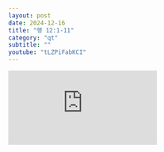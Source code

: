 ```yaml
---
layout: post
date: 2024-12-16
title: "행 12:1-11"
category: "qt"
subtitle: ""
youtube: "tLZPiFabKCI"
---
```


<div class="youtube margin-large">
    <iframe src="https://www.youtube.com/embed/tLZPiFabKCI" title="YouTube video player" frameborder="0" allow="accelerometer; autoplay; clipboard-write; encrypted-media; gyroscope; picture-in-picture; web-share" allowfullscreen></iframe>
</div>

